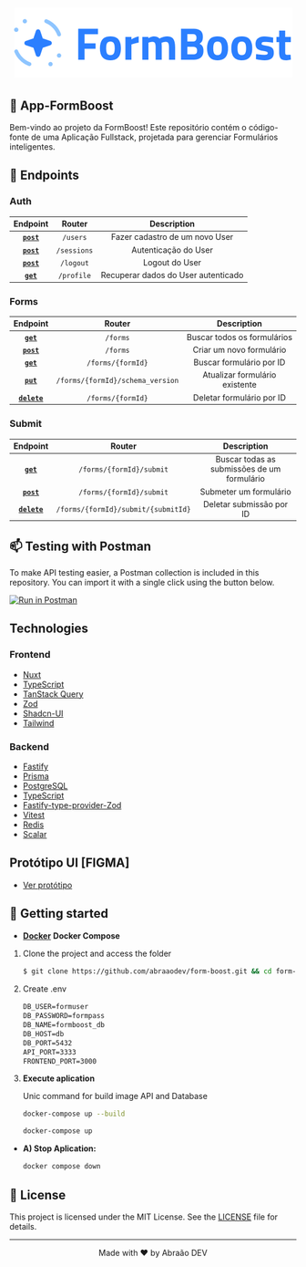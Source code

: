 <h1 align="center">
    <img alt="Capa do Projeto FormBoost" title="FormBoost" src=".github/capa.png" />
</h1>

## 🤝 App-FormBoost

Bem-vindo ao projeto da FormBoost! Este repositório contém o código-fonte de uma Aplicação Fullstack, projetada para gerenciar Formulários inteligentes.


## 🎯 Endpoints

### Auth

|        Endpoint         |               Router               |             Description             |
| :---------------------: | :--------------------------------: | :---------------------------------: |
|    **[`post`](#post)**    |         `/users`          |  Fazer cadastro de um novo User  |
|   **[`post`](#post)**   |          `/sessions`          |    Autenticação do User    |
|    **[`post`](#post)**    | `/logout` |    Logout do User    |
|    **[`get`](#get)**    | `/profile` | Recuperar dados do User autenticado |

### Forms

|        Endpoint         |               Router               |             Description             |
| :---------------------: | :--------------------------------: | :---------------------------------: |
|    **[`get`](#get)**    |         `/forms`          |  Buscar todos os formulários   |
|   **[`post`](#post)**   |          `/forms`          |    Criar um novo formulário    |
|    **[`get`](#get)**    | `/forms/{formId}` |    Buscar formulário por ID    |
|    **[`put`](#put)**    | `/forms/{formId}/schema_version` | Atualizar formulário existente |
| **[`delete`](#delete)** | `/forms/{formId}` |   Deletar formulário por ID    |

### Submit

|        Endpoint         |                        Router                        |                 Description                 |
| :---------------------: | :--------------------------------------------------: | :-----------------------------------------: |
|    **[`get`](#get)**    |      `/forms/{formId}/submit`      | Buscar todas as submissões de um formulário |
|   **[`post`](#post)**   |      `/forms/{formId}/submit`      |    Submeter um formulário   |
| **[`delete`](#delete)** | `/forms/{formId}/submit/{submitId}` |             Deletar submissão por ID            |

## 📫 Testing with Postman

To make API testing easier, a Postman collection is included in this repository. You can import it with a single click using the button below.

[![Run in Postman](https://run.pstmn.io/button.svg)](https://documenter.getpostman.com/view/38248876/2sB3BDHqBv)

## Technologies


### Frontend

- [Nuxt](https://nuxt.com/)
- [TypeScript](https://www.typescriptlang.org/)
- [TanStack Query](https://tanstack.com/query/latest)
- [Zod](https://tanstack.com/query/latest)
- [Shadcn-UI](https://ui.shadcn.com/)
- [Tailwind](https://tailwindcss.com/)

### Backend

- [Fastify](https://fastify.dev/)
- [Prisma](https://www.prisma.io/)
- [PostgreSQL](https://gorm.io/)
- [TypeScript](https://www.typescriptlang.org/)
- [Fastify-type-provider-Zod](https://github.com/turkerdev/fastify-type-provider-zod)
- [Vitest](https://vitest.dev/)
- [Redis](https://redis.io/)
- [Scalar](https://scalar.com/)


## Protótipo UI [FIGMA]
- [Ver protótipo](https://www.figma.com/design/WDONtIkDx456NRIM6pG6Q9/FormBoost?node-id=0-1&t=USYiTsA6e7cgnX94-1)




## 🚀 Getting started

- [**Docker**](https://docs.docker.com/engine/install/) **Docker Compose**

1. Clone the project and access the folder

   ```zsh
   $ git clone https://github.com/abraaodev/form-boost.git && cd form-boost
   ```

2. Create .env

   ```env
   DB_USER=formuser
   DB_PASSWORD=formpass
   DB_NAME=formboost_db
   DB_HOST=db
   DB_PORT=5432
   API_PORT=3333
   FRONTEND_PORT=3000
   ```

3. **Execute aplication**

   Unic command for build image API and Database

   ```zsh
   docker-compose up --build
   ```

   ```zsh
   docker-compose up
   ```

- **A) Stop Aplication:**

  ```zsh
  docker compose down
  ```

## 📝 License

This project is licensed under the MIT License. See the [LICENSE](LICENSE.md) file for details.

---

<p align="center">Made with ❤️ by Abraão DEV</p>
